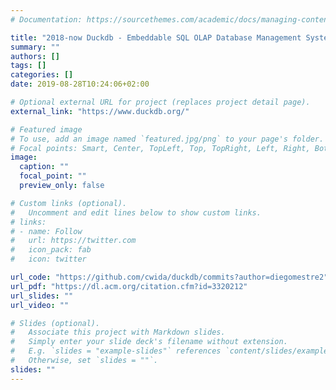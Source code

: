 ```yaml
---
# Documentation: https://sourcethemes.com/academic/docs/managing-content/

title: "2018-now Duckdb - Embeddable SQL OLAP Database Management System"
summary: ""
authors: []
tags: []
categories: []
date: 2019-08-28T10:24:06+02:00

# Optional external URL for project (replaces project detail page).
external_link: "https://www.duckdb.org/"

# Featured image
# To use, add an image named `featured.jpg/png` to your page's folder.
# Focal points: Smart, Center, TopLeft, Top, TopRight, Left, Right, BottomLeft, Bottom, BottomRight.
image:
  caption: ""
  focal_point: ""
  preview_only: false

# Custom links (optional).
#   Uncomment and edit lines below to show custom links.
# links:
# - name: Follow
#   url: https://twitter.com
#   icon_pack: fab
#   icon: twitter

url_code: "https://github.com/cwida/duckdb/commits?author=diegomestre2"
url_pdf: "https://dl.acm.org/citation.cfm?id=3320212"
url_slides: ""
url_video: ""

# Slides (optional).
#   Associate this project with Markdown slides.
#   Simply enter your slide deck's filename without extension.
#   E.g. `slides = "example-slides"` references `content/slides/example-slides.md`.
#   Otherwise, set `slides = ""`.
slides: ""
---
```

